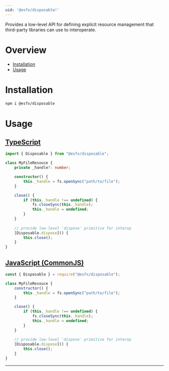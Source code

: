 ```yaml
---
uid: '@esfx/disposable!'
---
```


Provides a low-level API for defining explicit resource management that third-party libraries can use to interoperate.

# Overview

* [Installation](#installation)
* [Usage](#usage)

# Installation

```sh
npm i @esfx/disposable
```

# Usage

## [TypeScript](#tab/ts)
```ts
import { Disposable } from "@esfx/disposable";

class MyFileResouce {
    private _handle?: number;

    constructor() {
        this._handle = fs.openSync("path/to/file");
    }

    close() {
        if (this._handle !== undefined) {
            fs.closeSync(this._handle);
            this._handle = undefined;
        }
    }
    
    // provide low-level 'dispose' primitive for interop
    [Disposable.dispose]() {
        this.close();
    }
}
```

## [JavaScript (CommonJS)](#tab/js)
```js
const { Disposable } = require("@esfx/disposable");

class MyFileResouce {
    constructor() {
        this._handle = fs.openSync("path/to/file");
    }

    close() {
        if (this._handle !== undefined) {
            fs.closeSync(this._handle);
            this._handle = undefined;
        }
    }
    
    // provide low-level 'dispose' primitive for interop
    [Disposable.dispose]() {
        this.close();
    }
}
```

***